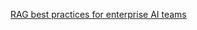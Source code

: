 [RAG best practices for enterprise AI teams](https://www.techtarget.com/searchenterpriseai/tip/RAG-best-practices-for-enterprise-AI-teams)
